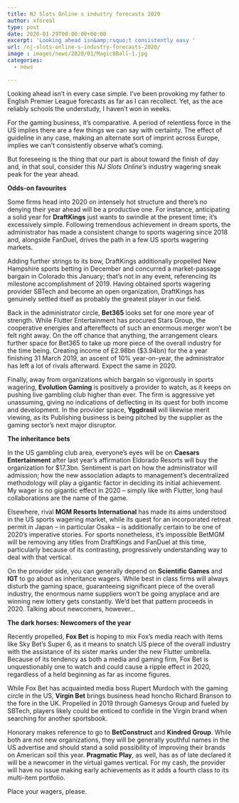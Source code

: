```yaml
---
title: NJ Slots Online s industry forecasts 2020
author: xforeal 
type: post
date: 2020-01-29T00:00:00+00:00
excerpt: 'Looking ahead isn&amp;rsquo;t consistently easy '
url: /nj-slots-online-s-industry-forecasts-2020/
image : images/news/2020/01/Magic8Ball-1.jpg
categories:
  - news

---
```

Looking ahead isn&rsquo;t in every case simple. I&rsquo;ve been provoking my father to English Premier League forecasts as far as I can recollect. Yet, as the ace reliably schools the understudy, I haven&rsquo;t won in weeks.

For the gaming business, it&rsquo;s comparative. A period of relentless force in the US implies there are a few things we can say with certainty. The effect of guideline in any case, making an alternate sort of imprint across Europe, implies we can&rsquo;t consistently observe what&rsquo;s coming.

But foreseeing is the thing that our part is about toward the finish of day and, in that soul, consider this _NJ Slots Online&rsquo;s_ industry wagering sneak peak for the year ahead.

**Odds-on favourites**

Some firms head into 2020 on intensely hot structure and there&rsquo;s no denying their year ahead will be a productive one. For instance, anticipating a solid year for&nbsp;**DraftKings** just wants to swindle at the present time; it&rsquo;s excessively simple. Following tremendous achievement in dream sports, the administrator has made a consistent change to sports wagering since 2018 and, alongside FanDuel, drives the path in a few US sports wagering markets.

Adding further strings to its bow, DraftKings additionally propelled New Hampshire sports betting in December and concurred a market-passage bargain in Colorado this January; that&rsquo;s not in any event, referencing its milestone accomplishment of 2019. Having obtained sports wagering provider SBTech and become an open organization, DraftKings has genuinely settled itself as probably the greatest player in our field.

Back in the administrator circle, **Bet365** looks set for one more year of strength. While Flutter Entertainment has procured Stars Group, the cooperative energies and aftereffects of such an enormous merger won&#8217;t be felt right away. On the off chance that anything, the arrangement clears further space for Bet365 to take up more piece of the overall industry for the time being. Creating income of &pound;2.98bn ($3.94bn) for the a year finishing 31 March 2019, an ascent of 10&percnt; year-on-year, the administrator has left a lot of rivals afterward. Expect the same in 2020.

Finally, away from organizations which bargain so vigorously in sports wagering, **Evolution Gaming** is positively a provider to watch, as it keeps on pushing live gambling club higher than ever. The firm is aggressive yet unassuming, giving no indications of deflecting in its quest for both income and development. In the provider space, **Yggdrasil** will likewise merit viewing, as its Publishing business is being pitched by the supplier as the gaming sector&rsquo;s next major disruptor.

**The inheritance bets**

In the US gambling club area, everyone&#8217;s eyes will be on **Caesars Entertainment** after last year&rsquo;s affirmation Eldorado Resorts will buy the organization for $17.3bn. Sentiment is part on how the administrator will admission; how the new association adapts to management&rsquo;s decentralized methodology will play a gigantic factor in deciding its initial achievement. My wager is no gigantic effect in 2020 &ndash; simply like with Flutter, long haul collaborations are the name of the game.

Elsewhere, rival **MGM Resorts International** has made its aims understood in the US sports wagering market, while its quest for an incorporated retreat permit in Japan &ndash; in particular Osaka &ndash; is additionally certain to be one of 2020&rsquo;s imperative stories. For sports nonetheless, it&rsquo;s impossible BetMGM will be removing any titles from DraftKings and FanDuel at this time, particularly because of its contrasting, progressively understanding way to deal with that vertical.

On the provider side, you can generally depend on **Scientific Games** and **IGT** to go about as inheritance wagers. While best in class firms will always disturb the gaming space, guaranteeing significant piece of the overall industry, the enormous name suppliers won&rsquo;t be going anyplace and are winning new lottery gets constantly. We&rsquo;d bet that pattern proceeds in 2020. Talking about newcomers, however&hellip;

**The dark horses: Newcomers of the year**

Recently propelled, **Fox Bet** is hoping to mix Fox&rsquo;s media reach with items like Sky Bet&rsquo;s Super 6, as it means to snatch US piece of the overall industry with the assistance of its sister marks under the new Flutter umbrella. Because of its tendency as both a media and gaming firm, Fox Bet is unquestionably one to watch and could cause a ripple effect in 2020, regardless of a held beginning as far as income figures.

While Fox Bet has acquainted media boss Rupert Murdoch with the gaming circle in the US, **Virgin Bet** brings business head honcho Richard Branson to the fore in the UK. Propelled in 2019 through Gamesys Group and fueled by SBTech, players likely could be enticed to confide in the Virgin brand when searching for another sportsbook.

Honorary makes reference to go to **BetConstruct** and **Kindred Group**. While both are not new organizations, they will be generally youthful names in the US advertise and should stand a solid possibility of improving their brands on American soil this year. **Pragmatic Play**, as well, has as of late declared it will be a newcomer in the virtual games vertical. For my cash, the provider will have no issue making early achievements as it adds a fourth class to its multi-item portfolio.

Place your wagers, please.